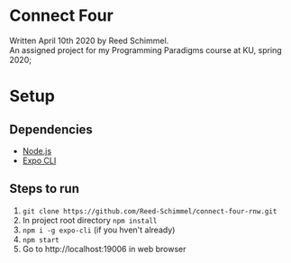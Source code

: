 # Connect Four
Written April 10th 2020 by Reed Schimmel.<br>
An assigned project for my Programming Paradigms course at KU, spring 2020;

# Setup
## Dependencies
- [Node.js](https://nodejs.org/)
- [Expo CLI](https://docs.expo.io/versions/v37.0.0/get-started/installation/)

## Steps to run
1. `git clone https://github.com/Reed-Schimmel/connect-four-rnw.git`
2. In project root directory `npm install`
3. `npm i -g expo-cli` (if you hven't already)
4. `npm start`
5. Go to http://localhost:19006 in web browser
